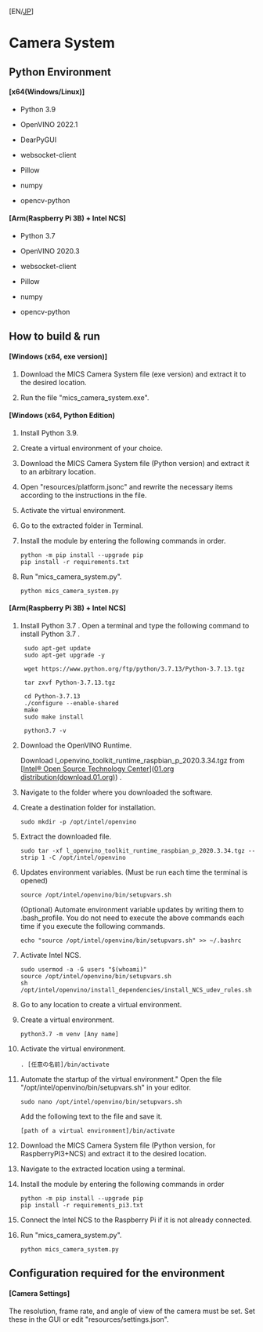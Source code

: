 [EN/[JP](https://github.com/yunTum/MICS/blob/main/CameraSystem/README.md)]

# Camera System

## Python Environment

#### [x64(Windows/Linux)]

- Python 3.9

- OpenVINO 2022.1

- DearPyGUI

- websocket-client

- Pillow

- numpy

- opencv-python

#### [Arm(Raspberry Pi 3B) + Intel NCS]

- Python 3.7

- OpenVINO 2020.3

- websocket-client

- Pillow

- numpy

- opencv-python

## How to build & run

#### [Windows (x64, exe version)]

1. Download the MICS Camera System file (exe version) and extract it to the desired location.

2. Run the file "mics_camera_system.exe".

#### [Windows (x64, Python Edition)

1. Install Python 3.9.

2. Create a virtual environment of your choice.

3. Download the MICS Camera System file (Python version) and extract it to an arbitrary location.

4. Open "resources/platform.jsonc" and rewrite the necessary items according to the instructions in the file.

5. Activate the virtual environment.

6. Go to the extracted folder in Terminal.

7. Install the module by entering the following commands in order.
   
   ```
   python -m pip install --upgrade pip
   pip install -r requirements.txt
   ```

8. Run "mics_camera_system.py".
   
   ```
   python mics_camera_system.py
   ```

#### [Arm(Raspberry Pi 3B) + Intel NCS]

1. Install Python 3.7 . Open a terminal and type the following command to install Python 3.7 .
   
   ```
    sudo apt-get update
    sudo apt-get upgrade -y
   
    wget https://www.python.org/ftp/python/3.7.13/Python-3.7.13.tgz
   
    tar zxvf Python-3.7.13.tgz
   
    cd Python-3.7.13
    ./configure --enable-shared
    make
    sudo make install
   
    python3.7 -v
   ```

2. Download the OpenVINO Runtime.
   
   Download l_openvino_toolkit_runtime_raspbian_p_2020.3.34.tgz from [[Intel® Open Source Technology Center](https://download.01.org/opencv/2021/openvinotoolkit/2021.2/)]([01.org distribution(download.01.org)](https://download.01.org/opencv/2020/openvinotoolkit/2020.3/)) .

3. Navigate to the folder where you downloaded the software.

4. Create a destination folder for installation.
   
   ```
   sudo mkdir -p /opt/intel/openvino
   ```

5. Extract the downloaded file.
   
   ```sudo
   sudo tar -xf l_openvino_toolkit_runtime_raspbian_p_2020.3.34.tgz --strip 1 -C /opt/intel/openvino
   ```

6. Updates environment variables. (Must be run each time the terminal is opened)
   
   ```
   source /opt/intel/openvino/bin/setupvars.sh
   ```
   
   (Optional) Automate environment variable updates by writing them to .bash_profile. You do not need to execute the above commands each time if you execute the following commands.
   
   ```
   echo "source /opt/intel/openvino/bin/setupvars.sh" >> ~/.bashrc
   ```

7. Activate Intel NCS.
   
   ```
   sudo usermod -a -G users "$(whoami)"
   source /opt/intel/openvino/bin/setupvars.sh
   sh /opt/intel/openvino/install_dependencies/install_NCS_udev_rules.sh
   ```

8. Go to any location to create a virtual environment.

9. Create a virtual environment.
   
   ```
   python3.7 -m venv [Any name]
   ```

10. Activate the virtual environment.
    
    ```
    . [任意の名前]/bin/activate
    ```

11. Automate the startup of the virtual environment." Open the file "/opt/intel/openvino/bin/setupvars.sh" in your editor.
    
    ```
    sudo nano /opt/intel/openvino/bin/setupvars.sh
    ```
    
    Add the following text to the file and save it.
    
    ```
    [path of a virtual environment]/bin/activate
    ```

12. Download the MICS Camera System file (Python version, for RaspberryPI3+NCS) and extract it to the desired location.

13. Navigate to the extracted location using a terminal.

14. Install the module by entering the following commands in order
    
    ```
    python -m pip install --upgrade pip
    pip install -r requirements_pi3.txt
    ```

15. Connect the Intel NCS to the Raspberry Pi if it is not already connected.

16. Run "mics_camera_system.py".
    
    ```
    python mics_camera_system.py
    ```

## Configuration required for the environment

#### [Camera Settings]

The resolution, frame rate, and angle of view of the camera must be set. Set these in the GUI or edit "resources/settings.json".
